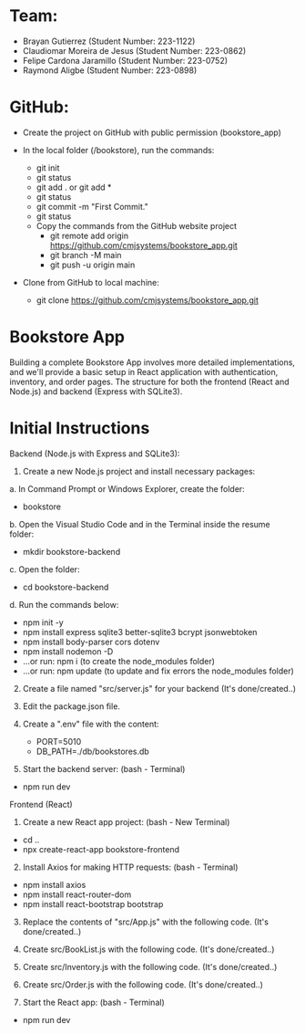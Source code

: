 # Team:
- Brayan Gutierrez              (Student Number: 223-1122)
- Claudiomar Moreira de Jesus   (Student Number: 223-0862)
- Felipe Cardona Jaramillo      (Student Number: 223-0752)
- Raymond Aligbe                (Student Number: 223-0898)

# GitHub:
- Create the project on GitHub with public permission (bookstore_app)
- In the local folder (/bookstore), run the commands:
  * git init
  * git status
  * git add . or git add *
  * git status
  * git commit -m "First Commit."
  * git status
  - Copy the commands from the GitHub website project
    * git remote add origin https://github.com/cmjsystems/bookstore_app.git
    * git branch -M main
    * git push -u origin main

- Clone from GitHub to local machine:
  * git clone https://github.com/cmjsystems/bookstore_app.git

# Bookstore App
Building a complete Bookstore App involves more detailed implementations, and we'll provide a basic setup in React application with authentication, inventory, and order pages. The structure for both the frontend (React and Node.js) and backend (Express with SQLite3).

# Initial Instructions
Backend (Node.js with Express and SQLite3):
1. Create a new Node.js project and install necessary packages:

 a. In Command Prompt or Windows Explorer, create the folder:
   * bookstore

 b. Open the Visual Studio Code and in the Terminal inside the resume folder: 
   * mkdir bookstore-backend

 c. Open the folder:
   * cd bookstore-backend

 d. Run the commands below:
   * npm init -y
   * npm install express sqlite3 better-sqlite3 bcrypt jsonwebtoken
   * npm install body-parser cors dotenv
   * npm install nodemon -D
   * ...or run: npm i (to create the node_modules folder)
   * ...or run: npm update (to update and fix errors the node_modules folder)

2. Create a file named "src/server.js" for your backend
   (It's done/created..)
 
3. Edit the package.json file.
<!--
{
  "name": "bookstore-backend",
  "version": "1.0.0",
  "description": "Bookstore APP Backend",
  "main": "server.js",
  "scripts": {
    "dev": "nodemon src/server.js",
    "start": "node src/server.js"
  },
  "author": "Team 5: Brayan, Claudiomar, Felipe and Raymond",
  "license": "MIT",
  "dependencies": {
   ... -->

4. Create a ".env" file with the content:
   * PORT=5010
   * DB_PATH=./db/bookstores.db

5. Start the backend server:
(bash - Terminal)
  * npm run dev


Frontend (React)
1. Create a new React app project:
(bash - New Terminal)
  * cd ..
  * npx create-react-app bookstore-frontend

2. Install Axios for making HTTP requests:
(bash - Terminal)
  * npm install axios
  * npm install react-router-dom
  * npm install react-bootstrap bootstrap

3. Replace the contents of "src/App.js" with the following code.
   (It's done/created..)

4. Create src/BookList.js with the following code.
   (It's done/created..)

5. Create src/Inventory.js with the following code.
   (It's done/created..)

6. Create src/Order.js with the following code.
   (It's done/created..)

7. Start the React app:
(bash - Terminal)
  * npm run dev